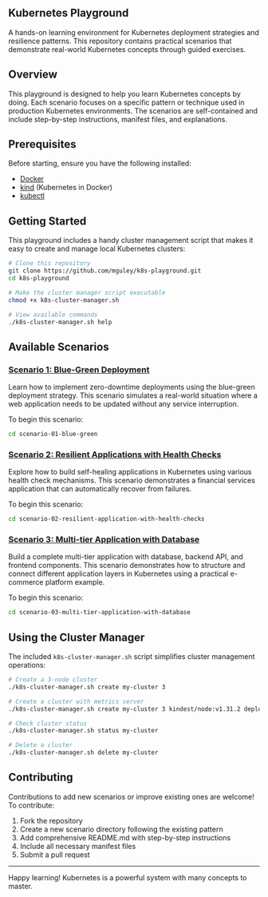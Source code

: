 ## Kubernetes Playground

A hands-on learning environment for Kubernetes deployment strategies and resilience patterns.
This repository contains practical scenarios that demonstrate real-world Kubernetes concepts through guided exercises.

## Overview

This playground is designed to help you learn Kubernetes concepts by doing.
Each scenario focuses on a specific pattern or technique used in production Kubernetes environments.
The scenarios are self-contained and include step-by-step instructions, manifest files, and explanations.

## Prerequisites

Before starting, ensure you have the following installed:
- [Docker](https://docs.docker.com/get-docker/)
- [kind](https://kind.sigs.k8s.io/docs/user/quick-start/) (Kubernetes in Docker)
- [kubectl](https://kubernetes.io/docs/tasks/tools/install-kubectl/)

## Getting Started

This playground includes a handy cluster management script that makes it easy to create and manage local Kubernetes clusters:

```bash
# Clone this repository
git clone https://github.com/mguley/k8s-playground.git
cd k8s-playground

# Make the cluster manager script executable
chmod +x k8s-cluster-manager.sh

# View available commands
./k8s-cluster-manager.sh help
```

## Available Scenarios

### [Scenario 1: Blue-Green Deployment](./scenario-01-blue-green/)

Learn how to implement zero-downtime deployments using the blue-green deployment strategy.
This scenario simulates a real-world situation where a web application needs to be updated without any service interruption.

To begin this scenario:
```bash
cd scenario-01-blue-green
```

### [Scenario 2: Resilient Applications with Health Checks](./scenario-02-resilient-application-with-health-checks/)

Explore how to build self-healing applications in Kubernetes using various health check mechanisms.
This scenario demonstrates a financial services application that can automatically recover from failures.

To begin this scenario:
```bash
cd scenario-02-resilient-application-with-health-checks
```

### [Scenario 3: Multi-tier Application with Database](./scenario-03-multi-tier-application-with-database/)

Build a complete multi-tier application with database, backend API, and frontend components.
This scenario demonstrates how to structure and connect different application layers in Kubernetes using a practical e-commerce platform example.

To begin this scenario:
```bash
cd scenario-03-multi-tier-application-with-database
```

## Using the Cluster Manager

The included `k8s-cluster-manager.sh` script simplifies cluster management operations:

```bash
# Create a 3-node cluster
./k8s-cluster-manager.sh create my-cluster 3

# Create a cluster with metrics server
./k8s-cluster-manager.sh create my-cluster 3 kindest/node:v1.31.2 deploy-metrics

# Check cluster status
./k8s-cluster-manager.sh status my-cluster

# Delete a cluster
./k8s-cluster-manager.sh delete my-cluster
```

## Contributing

Contributions to add new scenarios or improve existing ones are welcome! To contribute:

1. Fork the repository
2. Create a new scenario directory following the existing pattern
3. Add comprehensive README.md with step-by-step instructions
4. Include all necessary manifest files
5. Submit a pull request

---

Happy learning! Kubernetes is a powerful system with many concepts to master.
